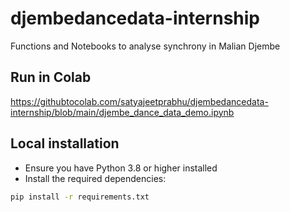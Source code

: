# djembedancedata-internship

Functions and Notebooks to analyse synchrony in Malian Djembe 

## Run in Colab  
  
https://githubtocolab.com/satyajeetprabhu/djembedancedata-internship/blob/main/djembe_dance_data_demo.ipynb


## Local installation

- Ensure you have Python 3.8 or higher installed
- Install the required dependencies:

```bash
pip install -r requirements.txt

